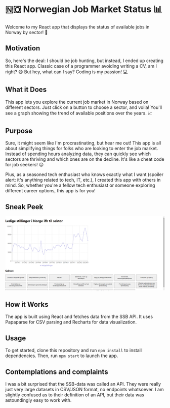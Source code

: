 # 🇳🇴 Norwegian Job Market Status 📊

Welcome to my React app that displays the status of available jobs in Norway by sector! 🚀

## Motivation

So, here's the deal: I should be job hunting, but instead, I ended up creating this React app. Classic case of a programmer avoiding writing a CV, am I right? 😅 But hey, what can I say? Coding is my passion! 💻

## What it Does

This app lets you explore the current job market in Norway based on different sectors. Just click on a button to choose a sector, and voila! You'll see a graph showing the trend of available positions over the years. 📈

## Purpose

Sure, it might seem like I'm procrastinating, but hear me out! This app is all about simplifying things for folks who are looking to enter the job market. Instead of spending hours analyzing data, they can quickly see which sectors are thriving and which ones are on the decline. It's like a cheat code for job seekers! 😉

Plus, as a seasoned tech enthusiast who knows exactly what I want (spoiler alert: it's anything related to tech, IT, etc.), I created this app with others in mind. So, whether you're a fellow tech enthusiast or someone exploring different career options, this app is for you!

## Sneak Peek

![Norwegian Job Market](Illustrativt.png)

## How it Works

The app is built using React and fetches data from the SSB API. It uses Papaparse for CSV parsing and Recharts for data visualization.

## Usage

To get started, clone this repository and run `npm install` to install dependencies. Then, run `npm start` to launch the app.

## Contemplations and complaints

I was a bit surprised that the SSB-data was called an API. They were really just very large datasets in CSV/JSON format, no endpoints whatsoever.
I am slightly confused as to their definition of an API, but their data was astoundingly easy to work with.



